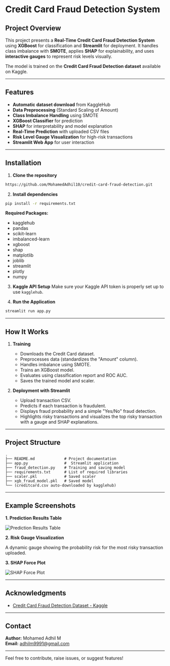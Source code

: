 # Credit Card Fraud Detection System

## Project Overview
This project presents a **Real-Time Credit Card Fraud Detection System** using **XGBoost** for classification and **Streamlit** for deployment. It handles class imbalance with **SMOTE**, applies **SHAP** for explainability, and uses **interactive gauges** to represent risk levels visually.

The model is trained on the **Credit Card Fraud Detection dataset** available on Kaggle.

---

## Features
- **Automatic dataset download** from KaggleHub
- **Data Preprocessing** (Standard Scaling of Amount)
- **Class Imbalance Handling** using SMOTE
- **XGBoost Classifier** for prediction
- **SHAP** for interpretability and model explanation
- **Real-Time Prediction** with uploaded CSV files
- **Risk Level Gauge Visualization** for high-risk transactions
- **Streamlit Web App** for user interaction

---

## Installation

1. **Clone the repository**
```bash
https://github.com/MohamedAdhil10/credit-card-fraud-detection.git
```

2. **Install dependencies**
```bash
pip install -r requirements.txt
```

**Required Packages:**
- kagglehub
- pandas
- scikit-learn
- imbalanced-learn
- xgboost
- shap
- matplotlib
- joblib
- streamlit
- plotly
- numpy

3. **Kaggle API Setup**
Make sure your Kaggle API token is properly set up to use `kagglehub`.

4. **Run the Application**
```bash
streamlit run app.py
```

---

## How It Works

1. **Training**
   - Downloads the Credit Card dataset.
   - Preprocesses data (standardizes the "Amount" column).
   - Handles imbalance using SMOTE.
   - Trains an XGBoost model.
   - Evaluates using classification report and ROC AUC.
   - Saves the trained model and scaler.

2. **Deployment with Streamlit**
   - Upload transaction CSV.
   - Predicts if each transaction is fraudulent.
   - Displays fraud probability and a simple "Yes/No" fraud detection.
   - Highlights risky transactions and visualizes the top risky transaction with a gauge and SHAP explanations.

---

## Project Structure

```
.
├── README.md             # Project documentation
├── app.py                #  Streamlit application
├── fraud_detection.py    # Training and saving model
├── requirements.txt      # List of required libraries
├── scaler.pkl            # Saved scaler
├── xgb_fraud_model.pkl   # Saved model
└── (creditcard.csv auto-downloaded by kagglehub)                   
```

---

## Example Screenshots

**1. Prediction Results Table**

![Prediction Results Table](https://github.com/user-attachments/assets/4e033672-b23c-4c8e-89c1-4fc99ec75ad9)


**2. Risk Gauge Visualization**

A dynamic gauge showing the probability risk for the most risky transaction uploaded.

**3. SHAP Force Plot**

![SHAP Force Plot](https://github.com/user-attachments/assets/12755d7a-7f57-49ac-a849-313d710fcb9e)


---

## Acknowledgments
- [Credit Card Fraud Detection Dataset - Kaggle](https://www.kaggle.com/mlg-ulb/creditcardfraud)

---

## Contact
**Author:** Mohamed Adhil M  
**Email:** adhilm9991@gmail.com

---

Feel free to contribute, raise issues, or suggest features!


